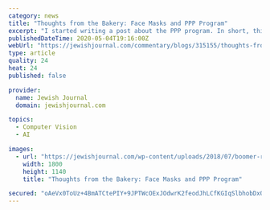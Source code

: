 ```yaml
---
category: news
title: "Thoughts from the Bakery: Face Masks and PPP Program"
excerpt: "I started writing a post about the PPP program. In short, this program is intended to help small businesses keep their employees paid."
publishedDateTime: 2020-05-04T19:16:00Z
webUrl: "https://jewishjournal.com/commentary/blogs/315155/thoughts-from-the-bakery-face-masks-and-ppp-program/"
type: article
quality: 24
heat: 24
published: false

provider:
  name: Jewish Journal
  domain: jewishjournal.com

topics:
  - Computer Vision
  - AI

images:
  - url: "https://jewishjournal.com/wp-content/uploads/2018/07/boomer-retirementmoney-1800.jpg"
    width: 1800
    height: 1140
    title: "Thoughts from the Bakery: Face Masks and PPP Program"

secured: "oAeVx0ToUz+4BmATCtePIY+9JPTWcOExJOdwrK2feodJhLCfKGIqSlbhobDxQdztZwGHoQa/6+XbXjTu67tpPzYftjoiPeHgVpbP2m/Oq1QSHei3Aw45o8i8KkTU1EScddtEi8iF9fcQ1L7Isg6oiVr9LHfZNNTBecPMaFA3uJofDQ2WteLWAfvPFfe2Ic9bmXTl6VzOWtYSRNMN9XGkDv6a5qgAc5J2HrZvtyEeSATufWoF2O3yMuH4pTilBTmHffNaLtIfj+7f91XjfzBVLfQz+fK+Tt+RDRt1WQPv537A4Pshh+x0JYUC6G3sRMi3FQQ5PK8hRmSugeMKsUvxI/p4Y3Oft4HIvPSmsSrXuYo04wbSyBLlAdDEZu1xyTk+DnSa4OLsivSSKaU6fmMNsspMq3vmaUrxdODPRDphCqfWz1WlyJVekvPiuYrGcLGy7CencCul3F73+l5QIkUAT4YpbEmkA/Fnql/UjcpYmKM=;T1BuiYNW0IJ89+3sWZLh2A=="
---
```


